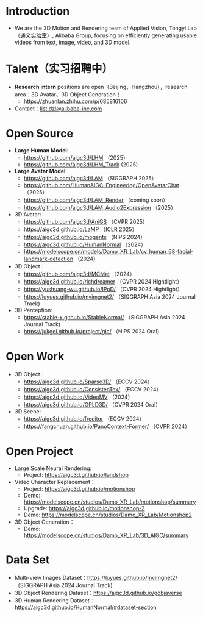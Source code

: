 # Introduction
+ We are the 3D Motion and Rendering team of Applied Vision, Tongyi Lab（[通义实验室](https://tongyi.aliyun.com/)）, Alibaba Group, focusing on efficiently generating usable videos from text, image, video, and 3D model.

# Talent（实习招聘中）
+ **Research intern** positions are open（Beijing、Hangzhou），research area：3D Avatar、3D Object Generation！
  + https://zhuanlan.zhihu.com/p/685816106
+ Contact：list.dzl@alibaba-inc.com
  
# Open Source
+ **Large Human Model**:
  + https://github.com/aigc3d/LHM （2025）
  + https://github.com/aigc3d/LHM_Track (2025)
+ **Large Avatar Model**:
  + https://github.com/aigc3d/LAM （SIGGRAPH 2025）
  + https://github.com/HumanAIGC-Engineering/OpenAvatarChat （2025）
  + https://github.com/aigc3d/LAM_Render （coming soon）
  + https://github.com/aigc3d/LAM_Audio2Expression （2025）
+ 3D Avatar:
  + https://github.com/aigc3d/AniGS （CVPR 2025）
  + https://aigc3d.github.io/LaMP （ICLR 2025）
  + https://aigc3d.github.io/mogents （NIPS 2024）
  + https://aigc3d.github.io/HumanNormal （2024）
  + https://modelscope.cn/models/Damo_XR_Lab/cv_human_68-facial-landmark-detection （2024）
+ 3D Object：
  + https://github.com/aigc3d/MCMat （2024）
  + https://aigc3d.github.io/richdreamer （CVPR 2024 Hightlight）
  + https://yushuang-wu.github.io/IPoD/ （CVPR 2024 Hightlight）
  + https://luyues.github.io/mvimgnet2/ （SIGGRAPH Asia 2024  Journal Track)
+ 3D Perception:
  + https://stable-x.github.io/StableNormal/ （SIGGRAPH Asia 2024  Journal Track)
  + https://jukgei.github.io/project/gic/ （NIPS 2024 Oral）

# Open Work
+ 3D Object：
  + https://aigc3d.github.io/Sparse3D/ （ECCV 2024） 
  + https://aigc3d.github.io/ConsistenTex/ （ECCV 2024） 
  + https://aigc3d.github.io/VideoMV （2024）
  + https://aigc3d.github.io/GPLD3D/ （CVPR 2024 Oral）
+ 3D Scene:
  + https://aigc3d.github.io/freditor （ECCV 2024）
  + https://fangchuan.github.io/PanoContext-Former/ （CVPR 2024）

# Open Project
+ Large Scale Neural Rendering:
  + Project: https://aigc3d.github.io/landshop
+ Video Character Replacement：
  + Project: https://aigc3d.github.io/motionshop
  + Demo: https://modelscope.cn/studios/Damo_XR_Lab/motionshop/summary
  + Upgrade: https://aigc3d.github.io/motionshop-2
  + Demo: https://modelscope.cn/studios/Damo_XR_Lab/Motionshop2
+ 3D Object Generation：
  + Demo: https://modelscope.cn/studios/Damo_XR_Lab/3D_AIGC/summary

# Data Set
+ Multi-view Images Dataset：https://luyues.github.io/mvimgnet2/ （SIGGRAPH Asia 2024  Journal Track)
+ 3D Object Rendering Dataset：https://aigc3d.github.io/gobjaverse
+ 3D Human Rendering Dataset：https://aigc3d.github.io/HumanNormal/#dataset-section
